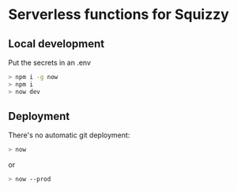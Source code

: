 # Serverless functions for Squizzy


## Local development

Put the secrets in an .env

```sh
> npm i -g now
> npm i
> now dev
```

## Deployment

There's no automatic git deployment:

```sh
> now
```

or

```sh
> now --prod
```
